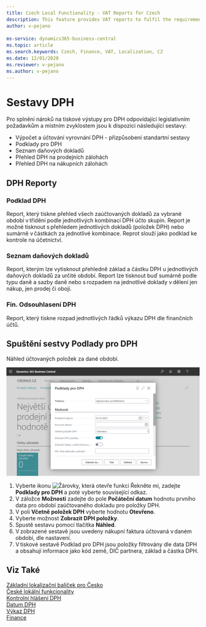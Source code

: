 ```yaml
---
title: Czech Local Functionality - VAT Reports for Czech
description: This feature provides VAT reports to fulfil the requirements in legislation reporting and local reporting practices of Czech companies.
author: v-pejano

ms-service: dynamics365-business-central
ms.topic: article
ms.search.keywords: Czech, Finance, VAT, Localization, CZ
ms.date: 12/01/2020
ms.reviewer: v-pejano
ms.author: v-pejano
---
```



# Sestavy DPH

Pro splnění nároků na tiskové výstupy pro DPH odpovídající legislativním požadavkům a místním zvyklostem jsou k dispozici následující sestavy:  

- Výpočet a účtování vyrovnání DPH - přizpůsobení standartní sestavy
- Podklady pro DPH
- Seznam daňových dokladů
- Přehled DPH na prodejních zálohách
- Přehled DPH na nákupních zálohách

## DPH Reporty
### Podklad DPH
Report, který tiskne přehled všech zaúčtovaných dokladů za vybrané období v třídění podle jednotlivých kombinací DPH účto skupin. Report je možné tisknout s přehledem jednotlivých dokladů (položek DPH) nebo sumárně v částkách za jednotlivé kombinace. Reprot slouží jako podklad ke kontrole na účetnictví.  

### Seznam daňových dokladů
Report, kterým lze vytisknout přehledně základ a částku DPH u jednotlivých daňových dokladů za určité období. Report lze tisknout buď sumárně podle typu daně a sazby daně nebo s rozpadem na jednotlivé doklady v dělení jen nákup, jen prodej či obojí.  

### Fin. Odsouhlasení DPH
Report, který tiskne rozpad jednotlivých řádků výkazu DPH dle finančních účtů.   

## Spuštění sestvy Podlady pro DPH

Náhled účtovaných položek za dané období.

![Podklady pro DPH](Media/vat-statements-cz.png)

1. Vyberte ikonu ![Žárovky, která otevře funkci Řekněte mi](../../media/ui-search/search_small.png "Řekněte mi, co chcete dělat"), zadejte **Podklady pro DPH** a poté vyberte související odkaz.
2. V záložce **Možnosti** zadejte do pole **Počáteční datum** hodnotu prvního data pro období zaúčtovaného dokladu pro položky DPH.
3. V poli **Včetně položek DPH** vyberte hodnotu **Otevřeno**.
4. Vyberte možnost **Zobrazit DPH položky**.
5. Spustě sestavu pomocí tlačítka **Náhled**.
6. V zobrazené sestavě jsou uvedeny nákupní faktura účtovaná v daném období, dle nastavení.
7. V tiskové sestavě Podklad pro DPH jsou položky filtrovány dle data DPH a obsahují informace jako kód země, DIČ partnera, základ a částka DPH. 



## Viz Také

[Základní lokalizační balíček pro Česko](ui-extensions-core-localization-pack-cz.md)  
[České lokální funkcionality](czech-local-functionality.md)  
[Kontrolní hlášení DPH](how-to-create-vat-control-report.md)  
[Datum DPH](how-to-setup-vat-date.md)  
[Výkaz DPH](vat-statement.md)  
[Finance](../../finance.md)  
